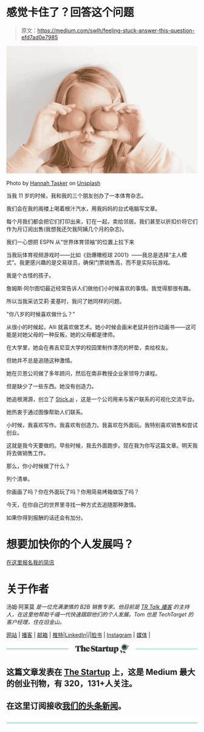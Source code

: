 # 感觉卡住了？回答这个问题

> 原文：<https://medium.com/swlh/feeling-stuck-answer-this-question-efd7ad0e7985>

![](img/c001a3c535743ebc22114728f5fe78ec.png)

Photo by [Hannah Tasker](https://unsplash.com/photos/ZBkH8G4_yyE?utm_source=unsplash&utm_medium=referral&utm_content=creditCopyText) on [Unsplash](https://unsplash.com/search/photos/child-playing?utm_source=unsplash&utm_medium=referral&utm_content=creditCopyText)

当我 11 岁的时候，我和我的三个朋友创办了一本体育杂志。

我们会在我的阁楼上喝着根汁汽水，用我妈妈的台式电脑写文章。

每个月我们都会把它们打印出来，钉在一起，卖给邻居。我们甚至以折扣价将它们作为月订阅出售(我想我还欠我阿姨几个月的杂志)。

我们一心想把 ESPN 从“世界体育领袖”的位置上拉下来

当我玩体育视频游戏时——比如《劲爆橄榄球 2001》——我总是选择“主人模式”。我更感兴趣的是交易球员，确保门票销售高，而不是实际玩游戏。

我是个古怪的孩子。

詹姆斯·阿尔图切最近经常告诉人们做他们小时候喜欢的事情。我觉得那很有趣。

所以当我采访艾莉·麦基时，我问了她同样的问题。

"你八岁的时候喜欢做什么？"

从很小的时候起，Alli 就喜欢做艺术。她小时候会画米老鼠并创作动画书——这可能是对她父母的一种反叛，她的父母都是律师。

在大学里，她会在弗吉尼亚大学的校园里制作漂亮的杯垫，卖给校友。

但她并不总是追随这种激情。

她在贝恩公司做了多年顾问，然后在南非教授企业家领导力课程。

但是缺少了一些东西。她没有创造力。

她追根溯源，创立了 [Stick.ai](http://www.stick.ai/) ，这是一个公司用来与客户联系的可视化交流平台。

她热衷于通过图像帮助人们联系。

小时候，我喜欢写作。我喜欢有创造力。我喜欢在外面玩。我特别喜欢销售和尝试创业。

这就是我今天要做的。早些时候，我去外面跑步。现在我为你写这篇文章。明天我将去做销售工作。

那么，你小时候做了什么？

列个清单。

你画画了吗？你在外面玩了吗？你用简易烤箱做饭了吗？

今天，在你自己的世界里寻找一种方式去追随那种激情。

如果你得到报酬的话还会有加分。

# 想要加快你的个人发展吗？
[在这里报名我的简讯](http://eepurl.com/c-46aj)

# 关于作者

汤姆·阿莱莫 *是一位充满激情的 B2B 销售专家。他目前是* [*TR Talk 播客*](https://soundcloud.com/ryan-warner-799706255) *的主持人，在这里他帮助千禧一代快速跟踪他们的个人发展。Tom 也是 TechTarget 的客户经理，住在旧金山。*

[网站](http://tomalaimo.com/) | [播客](https://soundcloud.com/ryan-warner-799706255) | [邮箱](mailto:thomasalaimo7@gmail.com) | [推特](https://twitter.com/TomAlaimo_TTGT)|[LinkedIn](https://www.linkedin.com/in/tom-alaimo-573a1878/)|*|*|[脸书](https://www.facebook.com/thomas.alaimo.12) | [Instagram](http://instagram.com/talaimo7) | [媒体](/@TomAlaimo_TTGT) |

[![](img/308a8d84fb9b2fab43d66c117fcc4bb4.png)](https://medium.com/swlh)

## 这篇文章发表在 [The Startup](https://medium.com/swlh) 上，这是 Medium 最大的创业刊物，有 320，131+人关注。

## 在这里订阅接收[我们的头条新闻](http://growthsupply.com/the-startup-newsletter/)。

[![](img/b0164736ea17a63403e660de5dedf91a.png)](https://medium.com/swlh)